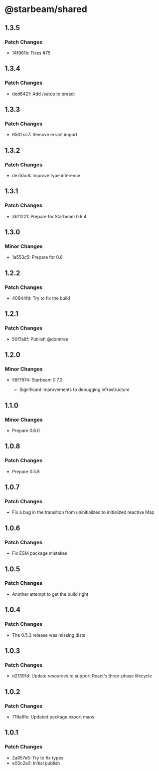 # @starbeam/shared

## 1.3.5

### Patch Changes

- 14f961b: Fixes #75

## 1.3.4

### Patch Changes

- ded6421: Add /setup to preact

## 1.3.3

### Patch Changes

- 6502cc7: Remove errant import

## 1.3.2

### Patch Changes

- de755c6: Improve type inference

## 1.3.1

### Patch Changes

- 3bf1221: Prepare for Starbeam 0.8.4

## 1.3.0

### Minor Changes

- 1a553c5: Prepare for 0.8

## 1.2.2

### Patch Changes

- 40844fd: Try to fix the build

## 1.2.1

### Patch Changes

- 50f7a8f: Publish @domtree

## 1.2.0

### Minor Changes

- 58f7974: Starbeam 0.7.0

  - Significant improvements to debugging infrastructure

## 1.1.0

### Minor Changes

- Prepare 0.6.0

## 1.0.8

### Patch Changes

- Prepare 0.5.8

## 1.0.7

### Patch Changes

- Fix a bug in the transition from uninitialized to initialized reactive Map

## 1.0.6

### Patch Changes

- Fix ESM package mistakes

## 1.0.5

### Patch Changes

- Another attempt to get the build right

## 1.0.4

### Patch Changes

- The 0.5.3 release was missing dists

## 1.0.3

### Patch Changes

- d21391d: Update resources to support React's three-phase lifecycle

## 1.0.2

### Patch Changes

- 719a6fe: Updated package export maps

## 1.0.1

### Patch Changes

- 2a957e5: Try to fix types
- e03c2a0: Initial publish
